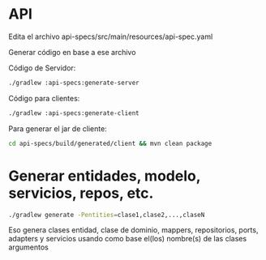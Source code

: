 # API

Edita el archivo api-specs/src/main/resources/api-spec.yaml

Generar código en base a ese archivo

Código de Servidor:

```bash
./gradlew :api-specs:generate-server
```

Código para clientes:

```bash
./gradlew :api-specs:generate-client
```

Para generar el jar de cliente:

```bash
cd api-specs/build/generated/client && mvn clean package
```

# Generar entidades, modelo, servicios, repos, etc.

```bash
./gradlew generate -Pentities=clase1,clase2,...,claseN
```

Eso genera clases entidad, clase de dominio, mappers, repositorios, ports, adapters y servicios usando como base el(los)
nombre(s) de las clases argumentos
